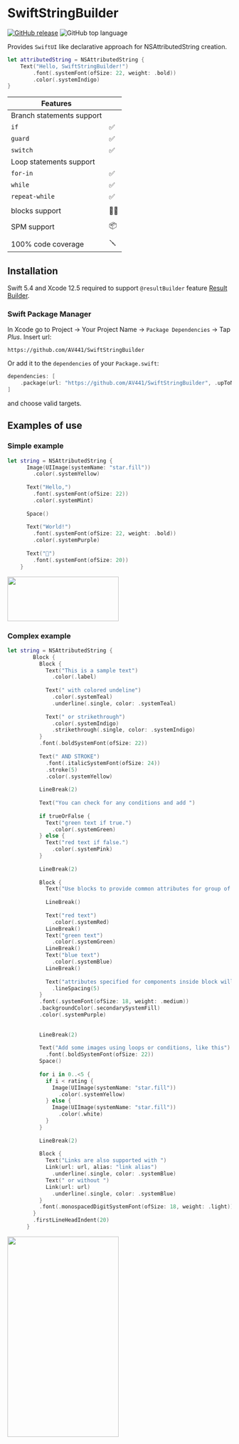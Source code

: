 # SwiftStringBuilder
[![GitHub release](https://img.shields.io/github/release/av441/swiftstringbuilder.svg)]()
![GitHub top language](https://img.shields.io/github/languages/top/av441/swiftstringbuilder.svg)

Provides `SwiftUI` like declarative approach for NSAttributedString creation.
```swift
let attributedString = NSAttributedString {
    Text("Hello, SwiftStringBuilder!")
        .font(.systemFont(ofSize: 22, weight: .bold))
        .color(.systemIndigo)
}
```
| Features | |
| - | - |
| Branch statements support |  |
| `if` | ✅ |
| `guard` | ✅ |
| `switch` | ✅ |
| Loop statements support |  |
|`for-in`| ✅ |
| `while`| ✅ |
| `repeat-while`| ✅ |
|||
| blocks support | ⛓️‍💥 |
|||
| SPM support | 📦 |
|||
| 100% code coverage | 🪛 |



## Installation

Swift 5.4 and Xcode 12.5 required to support `@resultBuilder` feature [Result Builder](https://github.com/apple/swift-evolution/blob/main/proposals/0289-result-builders.md).

### Swift Package Manager

In Xcode go to Project -> Your Project Name -> `Package Dependencies` -> Tap *Plus*. Insert url:

```
https://github.com/AV441/SwiftStringBuilder
```

Or add it to the `dependencies` of your `Package.swift`:

```swift
dependencies: [
    .package(url: "https://github.com/AV441/SwiftStringBuilder", .upToNextMajor(from: "1.0.1"))
]
```

and choose valid targets.

## Examples of use

### Simple example
```swift
let string = NSAttributedString {
      Image(UIImage(systemName: "star.fill"))
        .color(.systemYellow)
      
      Text("Hello,")
        .font(.systemFont(ofSize: 22))
        .color(.systemMint)
      
      Space()
      
      Text("World!")
        .font(.systemFont(ofSize: 22, weight: .bold))
        .color(.systemPurple)
      
      Text("👋")
        .font(.systemFont(ofSize: 20))
    }
```
<img src="https://github.com/AV441/SwiftStringBuilder/assets/103361928/01f55b38-4f9c-457f-90df-2b0fef44cda4" width="250" height="100">

### Complex example
```swift
let string = NSAttributedString {
        Block {
          Block {
            Text("This is a sample text")
              .color(.label)
            
            Text(" with colored undeline")
              .color(.systemTeal)
              .underline(.single, color: .systemTeal)
            
            Text(" or strikethrough")
              .color(.systemIndigo)
              .strikethrough(.single, color: .systemIndigo)
          }
          .font(.boldSystemFont(ofSize: 22))
          
          Text(" AND STROKE")
            .font(.italicSystemFont(ofSize: 24))
            .stroke(5)
            .color(.systemYellow)
          
          LineBreak(2)
          
          Text("You can check for any conditions and add ")
          
          if trueOrFalse {
            Text("green text if true.")
              .color(.systemGreen)
          } else {
            Text("red text if false.")
              .color(.systemPink)
          }
          
          LineBreak(2)
          
          Block {
            Text("Use blocks to provide common attributes for group of components, such as font, color, paragraph style etc.")
            
            LineBreak()
            
            Text("red text")
              .color(.systemRed)
            LineBreak()
            Text("green text")
              .color(.systemGreen)
            LineBreak()
            Text("blue text")
              .color(.systemBlue)
            LineBreak()
            
            Text("attributes specified for components inside block will be applied only for that components, and common attributes also will be adde to all of the components inside the block")
              .lineSpacing(5)
          }
          .font(.systemFont(ofSize: 18, weight: .medium))
          .backgroundColor(.secondarySystemFill)
          .color(.systemPurple)
          
          
          LineBreak(2)
          
          Text("Add some images using loops or conditions, like this")
            .font(.boldSystemFont(ofSize: 22))
          Space()
          
          for i in 0..<5 {
            if i < rating {
              Image(UIImage(systemName: "star.fill"))
                .color(.systemYellow)
            } else {
              Image(UIImage(systemName: "star.fill"))
                .color(.white)
            }
          }
          
          LineBreak(2)
          
          Block {
            Text("Links are also supported with ")
            Link(url: url, alias: "link alias")
              .underline(.single, color: .systemBlue)
            Text(" or without ")
            Link(url: url)
              .underline(.single, color: .systemBlue)
          }
          .font(.monospacedDigitSystemFont(ofSize: 18, weight: .light))
        }
        .firstLineHeadIndent(20)
      }
```
<img src="https://github.com/AV441/SwiftStringBuilder/assets/103361928/1980fc0c-172e-4cdf-8103-449c7df040c3)" width="250" height="450">
